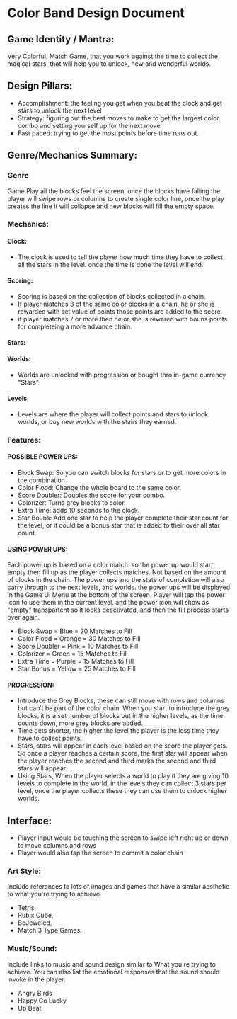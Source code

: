 # Color Band Design Document

## Game Identity / Mantra: 
Very Colorful, Match Game, that you work against the time to collect the magical stars, that will help you to unlock, new and wonderful worlds. 

## Design Pillars:
- Accomplishment: the feeling you get when you beat the clock and get stars to unlock the next level
- Strategy: figuring out the best moves to make to get the largest color combo and setting yourself up for the next move.  
- Fast paced: trying to get the most points before time runs out. 

## Genre/Mechanics Summary:

### Genre

Game Play all the blocks feel the screen, once the blocks have falling the player will swipe rows or columns to create single color line, once the play creates the line it will collapse and new blocks will fill the empty space.

### Mechanics:

#### Clock:
- The clock is used to tell the player how much time they have to collect all the stars in the level. once the time is done the level will end.
#### Scoring:
- Scoring is based on the collection of blocks collected in a chain.
- If player matches 3 of the same color blocks in a chain, he or she is rewarded with set value of points those points are added to the score.
- if player matches 7 or more then he or she is rewared with bouns points for completeing a more advance chain. 

#### Stars:

#### Worlds:
- Worlds are unlocked with progression or bought thro in-game currency "Stars"

#### Levels:
- Levels are where the player will collect points and stars to unlock worlds, or buy new worlds with the stairs they earned.

### Features: 

#### POSSIBLE POWER UPS:
- Block Swap: So you can switch blocks for stars or to get more colors in the combination.
- Color Flood: Change the whole board to the same color. 
- Score Doubler: Doubles the score for your combo.
- Colorizer: Turns grey blocks to color.
- Extra Time: adds 10 seconds to the clock.
- Star Bouns: Add one star to help the player complete their star count for the level, or it could be a bonus star that is added to       their over all star count.

#### USING POWER UPS:

Each power up is based on a color match. so the power up would start empty then fill up as the player collects matches. Not based on     the amount of blocks in the chain. The power ups and the state of completion will also carry through to the next levels, and worlds.     the power ups will be displayed in the Game UI Menu at the bottom of the screen. Player will tap the power icon to use them in the       current level. and the power icon will show as "empty" transpartent so it looks deactivated, and then the fill process starts over       again.

  - Block Swap = Blue = 20 Matches to Fill
  - Color Flood = Orange = 30 Matches to Fill
  - Score Doubler = Pink = 10 Matches to Fill
  - Colorizer = Green = 15 Matches to Fill
  - Extra Time = Purple = 15 Matches to Fill
  - Star Bonus = Yellow = 25 Matches to Fill
  
  
#### PROGRESSION:
- Introduce the Grey Blocks, these can still move with rows and columns but can’t be part of the color chain. When you start to introduce the grey blocks, it is a set number of blocks but in the higher levels, as the time counts down, more grey blocks are added.
- Time gets shorter, the higher the level the player is the less time they have to collect points. 
- Stars, stars will appear in each level based on the score the player gets. So once a player reaches a certain score, the first star will appear when the player reaches the second and third marks the second and third stars will appear. 
- Using Stars, When the player selects a world to play it they are giving 10 levels to complete in the world, in the levels they can collect 3 stars per level, once the player collects these they can use them to unlock higher worlds. 

## Interface: 
- Player input would be touching the screen to swipe left right up or down to move columns and rows
- Player would also tap the screen to commit a color chain 

### Art Style: 
Include references to lots of images and games that have a similar aesthetic to what you're trying to achieve. 

- Tetris, 
- Rubix Cube, 
- BeJeweled, 
- Match 3 Type Games.

### Music/Sound: 
Include links to music and sound design similar to What you're trying to achieve. You can also list the emotional responses that the sound should invoke in the player.

- Angry Birds
- Happy Go Lucky
- Up Beat


